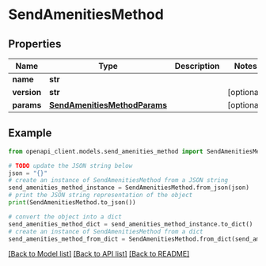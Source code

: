 # SendAmenitiesMethod


## Properties

Name | Type | Description | Notes
------------ | ------------- | ------------- | -------------
**name** | **str** |  | 
**version** | **str** |  | [optional] 
**params** | [**SendAmenitiesMethodParams**](SendAmenitiesMethodParams.md) |  | [optional] 

## Example

```python
from openapi_client.models.send_amenities_method import SendAmenitiesMethod

# TODO update the JSON string below
json = "{}"
# create an instance of SendAmenitiesMethod from a JSON string
send_amenities_method_instance = SendAmenitiesMethod.from_json(json)
# print the JSON string representation of the object
print(SendAmenitiesMethod.to_json())

# convert the object into a dict
send_amenities_method_dict = send_amenities_method_instance.to_dict()
# create an instance of SendAmenitiesMethod from a dict
send_amenities_method_from_dict = SendAmenitiesMethod.from_dict(send_amenities_method_dict)
```
[[Back to Model list]](../README.md#documentation-for-models) [[Back to API list]](../README.md#documentation-for-api-endpoints) [[Back to README]](../README.md)


